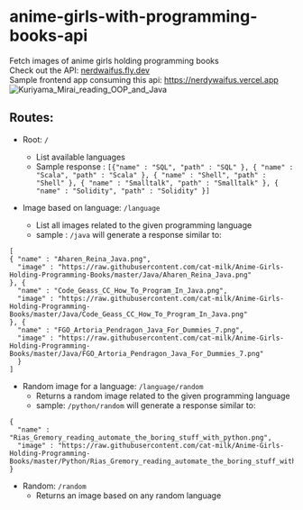 # anime-girls-with-programming-books-api
Fetch images of anime girls holding programming books  
Check out the API: [nerdwaifus.fly.dev](https://nerdwaifus.fly.dev)  
Sample frontend app consuming this api: https://nerdywaifus.vercel.app  
![Kuriyama_Mirai_reading_OOP_and_Java](https://user-images.githubusercontent.com/76162540/195862816-8f5272fd-9bc5-43af-a705-b82311820b48.png)

## Routes: 
* Root: `/`
  - List available languages
  - Sample response :
  `
  [{"name" : "SQL",
  "path" : "SQL"
      }, {
  "name" : "Scala",
  "path" : "Scala"
      }, {
  "name" : "Shell",
  "path" : "Shell"
      }, {
  "name" : "Smalltalk",
  "path" : "Smalltalk"
      }, {
  "name" : "Solidity",
  "path" : "Solidity" }]
  `

* Image based on language: `/language`
  - List all images related to the given programming language
  - sample : `/java` will generate a response similar to:
```
[ 
{ "name" : "Aharen_Reina_Java.png",
  "image" : "https://raw.githubusercontent.com/cat-milk/Anime-Girls-Holding-Programming-Books/master/Java/Aharen_Reina_Java.png"
}, {
  "name" : "Code_Geass_CC_How_To_Program_In_Java.png",
  "image" : "https://raw.githubusercontent.com/cat-milk/Anime-Girls-Holding-Programming-Books/master/Java/Code_Geass_CC_How_To_Program_In_Java.png"
}, {
  "name" : "FGO_Artoria_Pendragon_Java_For_Dummies_7.png",
  "image" : "https://raw.githubusercontent.com/cat-milk/Anime-Girls-Holding-Programming-Books/master/Java/FGO_Artoria_Pendragon_Java_For_Dummies_7.png" 
  }
]
  ```

* Random image for a language: `/language/random`
  - Returns a random image related to the given programming language
  - sample: `/python/random` will generate a response similar to:
```
{
  "name" : "Rias_Gremory_reading_automate_the_boring_stuff_with_python.png",
  "image" : "https://raw.githubusercontent.com/cat-milk/Anime-Girls-Holding-Programming-Books/master/Python/Rias_Gremory_reading_automate_the_boring_stuff_with_python.png"
}
```

* Random: `/random`
  - Returns an image based on any random language
